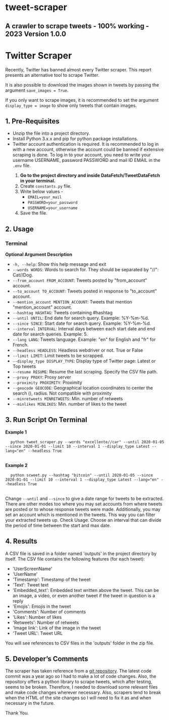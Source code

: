 # tweet-scraper
## A crawler to scrape tweets - 100% working - 2023 Version 1.0.0

<h1>Twitter Scraper</h1>

  <p>Recently, Twitter has banned almost every Twitter scraper. This report presents an alternative tool to scrape Twitter.</p>

  <p>It is also possible to download the images shown in tweets by passing the argument <code>save_images = True</code>.</p>

  <p>If you only want to scrape images, it is recommended to set the argument <code>display_type = image</code> to show only tweets that contain images.</p>

  <h2>1. Pre-Requisites</h2>

  <ul>
      <li>Unzip the file into a project directory.</li>
      <li>Install Python 3.x.x and pip for python package installations.</li>
      <li>Twitter account authentication is required. It is recommended to log in with a new account, otherwise the account could be banned if extensive scraping is done. To log in to your account, you need to write your username USERNAME, password PASSWORD and mail ID EMAIL in the <code>.env</code> file.</li>
      <ol>
          <li><strong>Go to the project directory and inside DataFetch/TweetDataFetch in your terminal.</strong></li>
          <li>Create <code>constants.py</code> file.</li>
          <li>Write below values -
              <ul>
                  <li><code>EMAIL=your_mail</code></li>
                  <li><code>PASSWORD=your_password</code></li>
                  <li><code>USERNAME=your_username</code></li>
              </ul>
          </li>
          <li>Save the file.</li>
      </ol>
  </ul>

  <h2>2. Usage</h2>

  <h3>Terminal</h3>

  <p><strong>Optional Argument Description</strong></p>

  <ul>
      <li><code>-h, --help</code>: Show this help message and exit</li>
      <li><code>--words WORDS</code>: Words to search for. They should be separated by "//": Cat//Dog.</li>
      <li><code>--from_account FROM_ACCOUNT</code>: Tweets posted by "from_account" account.</li>
      <li><code>--to_account TO_ACCOUNT</code>: Tweets posted in response to "to_account" account.</li>
      <li><code>--mention_account MENTION_ACCOUNT</code>: Tweets that mention "mention_account" account.</li>
      <li><code>--hashtag HASHTAG</code>: Tweets containing #hashtag</li>
      <li><code>--until UNTIL</code>: End date for search query. Example: %Y-%m-%d.</li>
      <li><code>--since SINCE</code>: Start date for search query. Example: %Y-%m-%d.</li>
      <li><code>--interval INTERVAL</code>: Interval days between each start date and end date for search queries. Example: 5.</li>
      <li><code>--lang LANG</code>: Tweets language. Example: "en" for English and "fr" for French.</li>
      <li><code>--headless HEADLESS</code>: Headless webdriver or not. True or False</li>
      <li><code>--limit LIMIT</code>: Limit tweets to be scrapped.</li>
      <li><code>--display_type DISPLAY_TYPE</code>: Display type of Twitter page: Latest or Top tweets</li>
      <li><code>--resume RESUME</code>: Resume the last scraping. Specify the CSV file path.</li>
      <li><code>--proxy PROXY</code>: Proxy server</li>
      <li><code>--proximity PROXIMITY</code>: Proximity</li>
      <li><code>--geocode GEOCODE</code>: Geographical location coordinates to center the search (), radius. Not compatible with proximity</li>
      <li><code>--minretweets MINRETWEETS</code>: Min. number of retweets</li>
      <li><code>--minlikes MINLIKES</code>: Min. number of likes to the tweet</li>
  </ul>

  <h2>3. Run Script On Terminal</h2>

  <p><strong>Example 1</strong></p>

  <pre>
  <code>python tweet_scraper.py --words "excellente//car" --until 2020-01-05 --since 2020-01-01 --limit 10 --interval 1 --display_type Latest --lang="en" --headless True</code>
  </pre>

  <p><strong>Example 2</strong></p>

  <pre>
  <code>python scweet.py --hashtag "bitcoin" --until 2020-01-05 --since 2020-01-01 --limit 10 --interval 1 --display_type Latest --lang="en" --headless True</code>
  </pre>

  <p>Change <code>--until</code> and <code>--since</code> to give a date range for tweets to be extracted. There are other modes too where you may set accounts from where tweets are posted or to whose response tweets were made. Additionally, you may set an account which is mentioned in the tweets. This way you can filter your extracted tweets up. Check Usage. Choose an interval that can divide the period of time between the start and max date.</p>

  <h2>4. Results</h2>

  <p>A CSV file is saved in a folder named 'outputs' in the project directory by itself. The CSV file contains the following features (for each tweet):</p>

  <ul>
      <li>'UserScreenName'</li>
      <li>'UserName'</li>
      <li>'Timestamp': Timestamp of the tweet</li>
      <li>'Text': Tweet text</li>
      <li>'Embedded_text': Embedded text written above the tweet. This can be an image, a video, or even another tweet if the tweet in question is a reply</li>
      <li>'Emojis': Emojis in the tweet</li>
      <li>'Comments': Number of comments</li>
      <li>'Likes': Number of likes</li>
      <li>'Retweets': Number of retweets</li>
      <li>'Image link': Link of the image in the tweet</li>
      <li>'Tweet URL': Tweet URL</li>
  </ul>

  <p>You will see references to CSV files in the 'outputs' folder in the zip file.</p>

  <h2>5. Developer’s Comments</h2>

  <p>The scraper has taken reference from a <a href="https://github.com/Altimis/Scweet/tree/master">git repository</a>. The latest code commit was a year ago so I had to make a lot of code changes. Also, the repository offers a python library to scrape tweets, which after testing, seems to be broken. Therefore, I needed to download some relevant files and make code changes wherever necessary. Also, scrapers tend to break when the HTML of the site changes so I will need to fix it as and when necessary in the future.</p>

<p>Thank You.</p>



